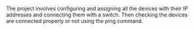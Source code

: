 The project involves configuring and assigning all the devices with their IP addresses and connecting them with a switch. Then checking the devices are connected properly or not using the ping command.
